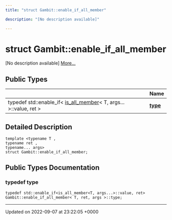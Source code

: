 ```yaml
---
title: "struct Gambit::enable_if_all_member"

description: "[No description available]"

---
```


# struct Gambit::enable_if_all_member



[No description available] [More...](#detailed-description)

## Public Types

|                | Name           |
| -------------- | -------------- |
| typedef std::enable_if< [is_all_member](/documentation/code/classes/structgambit_1_1is__all__member/)< T, args... >::value, ret > | **[type](/documentation/code/classes/structgambit_1_1enable__if__all__member/#typedef-type)**  |

## Detailed Description

```
template <typename T ,
typename ret ,
typename... args>
struct Gambit::enable_if_all_member;
```

## Public Types Documentation

### typedef type

```
typedef std::enable_if<is_all_member<T, args...>::value, ret> Gambit::enable_if_all_member< T, ret, args >::type;
```


-------------------------------

Updated on 2022-09-07 at 23:22:05 +0000